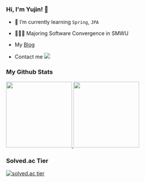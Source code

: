 ### Hi, I'm Yujin! 👋

- 🌱 I’m currently learning `Spring`, `JPA`

- 👩🏻‍🎓 Majoring Software Convergence in SMWU

- My [Blog](https://yjcruise.tistory.com/)

- Contact me <a href="mailto:claire9585@sookmyung.ac.kr" target="_blank"><img src="https://img.shields.io/badge/Gmail-d14836?style=flat-square&logo=Gmail&logoColor=white&link=ahju0011@gmail.com"/></a>

### My Github Stats

<a href="#">
  <img src="https://github-readme-stats.vercel.app/api?username=yujin113&theme=discord_old_blurple&count_private=true&show_icons=true" height="180px">
</a>
<a href="#">
  <img src="https://github-readme-stats.vercel.app/api/top-langs/?username=yujin113&count_private=true&theme=discord_old_blurple&layout=compact" height="180px">
</a>

### Solved.ac Tier
[![solved.ac tier](http://mazassumnida.wtf/api/generate_badge?boj=claire11)](https://solved.ac/claire11)
